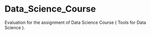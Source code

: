 # Data_Science_Course
Evaluation for the assignment of Data Science Course ( Tools for Data Science ).

